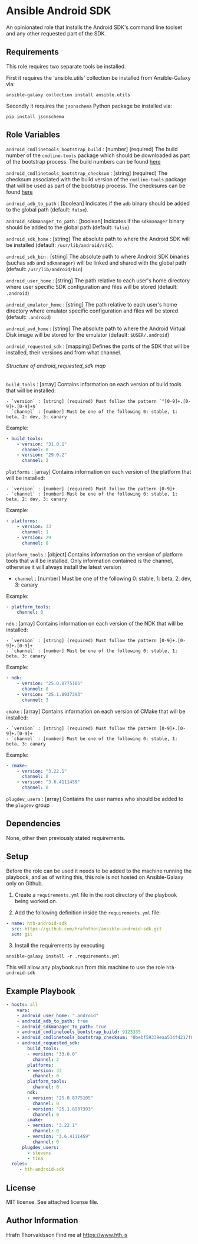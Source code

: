 Ansible Android SDK
=========

An opinionated role that installs the Android SDK's command line toolset and 
any other requested part of the SDK.

Requirements
------------

This role requires two separate tools be installed.

First it requires the 'ansible.utils' collection be installed from Ansible-Galaxy via:

```shell
ansible-galaxy collection install ansible.utils
```

Secondly it requires the `jsonschema` Python package be installed via:

```shell
pip install jsonschema
```


Role Variables
--------------

`android_cmdlinetools_bootstrap_build` : [number] (required) The build number of the `cmdline-tools` package which should be downloaded as part of the bootstrap process. The build numbers can be found [here](https://developer.android.com/studio#command-line-tools-only)

`android_cmdlinetools_bootstrap_checksum` : [string] (required) The checksum associated with the build version of the `cmdline-tools` package that will be used as part of the bootstrap process. The checksums can be found [here](https://developer.android.com/studio#command-line-tools-only)

`android_adb_to_path` : [boolean] Indicates if the `adb` binary should be added to the global path (default: `false`).

`android_sdkmanager_to_path` : [boolean] Indicates if the `sdkmanager` binary should be added to the global path (default: `false`).

`android_sdk_home` : [string] The absolute path to where the Android SDK will be 
installed (default: `/usr/lib/android/sdk`).

`android_sdk_bin` : [string] The absolute path to where Android SDK binaries (suchas `adb` and `sdkmanager`) will be linked and shared with the global path (default: `/usr/lib/android/bin`)

`android_user_home` : [string] The path relative to each user's home directory where user specific SDK configuration and files will be stored (default: `.android`) 

`android_emulator_home` : [string] The path relative to each user's home directory where emulator specific configuration and files will be stored (default: `.android`)

`android_avd_home` : [string] The absolute path to where the Android Virtual Disk image will be stored for the emulator (default: `$USER/.android`)

`android_requested_sdk` : [mapping] Defines the parts of the SDK that will be installed, their versions and from what channel.

###### Structure of android_requested_sdk map

`build_tools` : [array] Contains information on each version of build tools that will be installed:

    - `version` : [string] (required) Must follow the pattern `^[0-9]+.[0-9]+.[0-9]+$`
    - `channel` : [number] Must be one of the following 0: stable, 1: beta, 2: dev, 3: canary

Example:

```yaml
- build_tools:
    - version: "31.0.1"
      channel: 0
    - version: "29.0.2"
      channel: 2
 ```

`platforms` : [array] Contains information on each version of the platform that will be installed:

    - `version` : [number] (required) Must follow the pattern [0-9]+
    - `channel` : [number] Must be one of the following 0: stable, 1: beta, 2: dev, 3: canary

Example:

```yaml
- platforms:
    - version: 33
      channel: 1
    - version: 29
      channel: 0
```

`platform_tools` : [object] Contains information on the version of platform tools that will be installed. Only information contained is the channel, otherwise it will always install the latest version

 - `channel` : [number] Must be one of the following 0: stable, 1: beta, 2: dev, 3: canary


Example:

```yaml
- platform_tools:
    channel: 0
```

`ndk` : [array] Contains information on each version of the NDK that will be installed:

    - `version` : [string] (required) Must follow the pattern [0-9]+.[0-9]+.[0-9]+
    - `channel` : [number] Must be one of the following 0: stable, 1: beta, 3: canary
 
Example:
```yaml
- ndk:
    - version: "25.0.8775105"
      channel: 0
    - version: "25.1.8937393"
      channel: 3
```

`cmake` : [array] Contains information on each version of CMake that will be installed:

    - `version` : [string] (required) Must follow the pattern [0-9]+.[0-9]+.[0-9]+
    - `channel` : [number] Must be one of the following 0: stable, 1: beta, 3: canary

Example:
```yaml
- cmake:
    - version: "3.22.1"
      channel: 0
    - version: "3.6.4111459"
      channel: 0
```

`plugdev_users` : [array] Contains the user names who should be added to the `plugdev` group

Dependencies
------------

None, other then previously stated requirements.

Setup
-----

Before the role can be used it needs to be added to the machine running the playbook, and as of writing this, this role is not hosted on Ansible-Galaxy only on Github.

1. Create a `requirements.yml` file in the root directory of the playbook being worked on.

2. Add the following definition inside the `requirements.yml` file:

```yml
- name: hth-android-sdk
  src: https://github.com/hrafnthor/ansible-android-sdk.git
  scm: git
```

3. Install the requirements by executing 

```shell
ansible-galaxy install -r .requirements.yml
``` 

This will allow any playbook run from this machine to use the role `hth-android-sdk`


Example Playbook
----------------


```yaml
- hosts: all
    vars:
    - android_user_home: ".android"
    - android_adb_to_path: true
    - android_sdkmanager_to_path: true
    - android_cmdlinetools_bootstrap_build: 9123335
    - android_cmdlinetools_bootstrap_checksum: "0bebf59339eaa534f4217f8aa0972d14dc49e7207be225511073c661ae01da0a"
    - android_requested_sdk:
        build_tools:
        - version: "33.0.0"
          channel: 2
        platforms:
        - version: 33
          channel: 0
        platform_tools:
          channel: 0
        ndk:
        - version: "25.0.8775105"
          channel: 0
        - version: "25.1.8937393"
          channel: 0
        cmake:
        - version: "3.22.1"
          channel: 0
        - version: "3.6.4111459"
          channel: 0
      plugdev_users:
        - stevens
        - tina
  roles:
     - hth-android-sdk
```


License
-------

MIT license. See attached license file.

Author Information
------------------

Hrafn Thorvaldsson
Find me at https://www.hth.is
